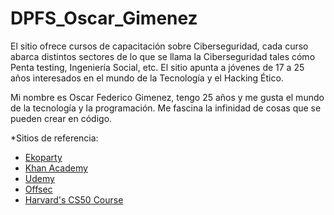 # DPFS_Oscar_Gimenez
El sitio ofrece cursos de capacitación sobre Ciberseguridad, cada curso abarca distintos sectores de lo que se llama la Ciberseguridad tales cómo Penta testing, Ingeniería Social, etc. El sitio apunta a jóvenes de 17 a 25 años interesados en el mundo de la Tecnología y el Hacking Ético.

Mi nombre es Oscar Federico Gimenez, tengo 25 años y me gusta el mundo de la tecnología y la programación. Me fascina la infinidad de cosas que se pueden crear en código.
    
*Sitios de referencia:
* [Ekoparty](https://ekoparty.org/)
* [Khan Academy](https://www.khanacademy.org/)
* [Udemy](https://www.udemy.com/)
* [Offsec](https://www.offsec.com/)
* [Harvard's CS50 Course](https://pll.harvard.edu/course/cs50-introduction-computer-science)
    
    
    
   

